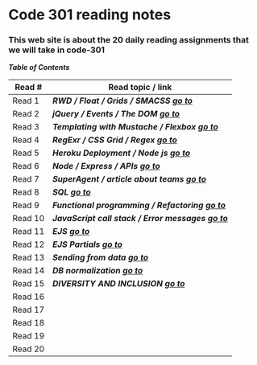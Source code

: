 # Code 301 reading notes
### This web site is about the 20 daily reading assignments that we will take in code-301  

***Table of Contents***

Read #    |    Read topic / link
------    | ------------------
Read 1    | ***RWD / Float / Grids / SMACSS  [go to]( https://osama-yousef.github.io/Code-301-reading-notes/class-01 )***
Read 2    | ***jQuery / Events / The DOM [go to]( https://osama-yousef.github.io/Code-301-reading-notes/class-02 )***
Read 3    | ***Templating with Mustache / Flexbox [go to]( https://osama-yousef.github.io/Code-301-reading-notes/class-03 )***
Read 4    | ***RegExr / CSS Grid / Regex [go to]( https://osama-yousef.github.io/Code-301-reading-notes/class-04 )***
Read 5    | ***Heroku Deployment / Node js [go to]( https://osama-yousef.github.io/Code-301-reading-notes/class-05 )***
Read 6    | ***Node / Express / APIs [go to]( https://osama-yousef.github.io/Code-301-reading-notes/class-06 )***
Read 7    | ***SuperAgent / article about teams [go to]( https://osama-yousef.github.io/Code-301-reading-notes/class-07 )***  
Read 8    | ***SQL [go to]( https://osama-yousef.github.io/Code-301-reading-notes/class-08 )***   
Read 9    | ***Functional programming / Refactoring [go to]( https://osama-yousef.github.io/Code-301-reading-notes/class-09 )***
Read 10   | ***JavaScript call stack / Error messages [go to]( https://osama-yousef.github.io/Code-301-reading-notes/class-10 )***
Read 11   | ***EJS [go to]( https://osama-yousef.github.io/Code-301-reading-notes/class-11 )***
Read 12   | ***EJS Partials [go to]( https://osama-yousef.github.io/Code-301-reading-notes/class-12 )***
Read 13   | ***Sending from data [go to]( https://osama-yousef.github.io/Code-301-reading-notes/class-13 )***  
Read 14   | ***DB normalization [go to]( https://osama-yousef.github.io/Code-301-reading-notes/class-14 )***  
Read 15   | ***DIVERSITY AND INCLUSION [go to]( https://osama-yousef.github.io/Code-301-reading-notes/class-15 )*** 
Read 16   |     
Read 17   |     
Read 18   |     
Read 19   |    
Read 20   | 
